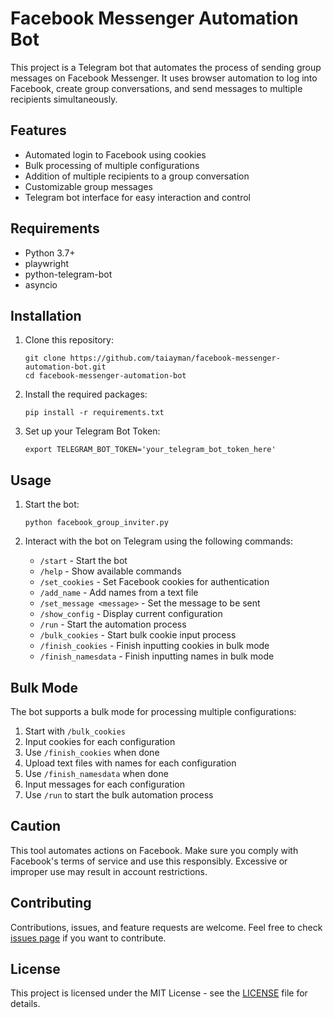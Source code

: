 # Facebook Messenger Automation Bot

This project is a Telegram bot that automates the process of sending group messages on Facebook Messenger. It uses browser automation to log into Facebook, create group conversations, and send messages to multiple recipients simultaneously.

## Features

- Automated login to Facebook using cookies
- Bulk processing of multiple configurations
- Addition of multiple recipients to a group conversation
- Customizable group messages
- Telegram bot interface for easy interaction and control

## Requirements

- Python 3.7+
- playwright
- python-telegram-bot
- asyncio

## Installation

1. Clone this repository:
   ```
   git clone https://github.com/taiayman/facebook-messenger-automation-bot.git
   cd facebook-messenger-automation-bot
   ```

2. Install the required packages:
   ```
   pip install -r requirements.txt
   ```

3. Set up your Telegram Bot Token:
   ```
   export TELEGRAM_BOT_TOKEN='your_telegram_bot_token_here'
   ```

## Usage

1. Start the bot:
   ```
   python facebook_group_inviter.py
   ```

2. Interact with the bot on Telegram using the following commands:
   - `/start` - Start the bot
   - `/help` - Show available commands
   - `/set_cookies` - Set Facebook cookies for authentication
   - `/add_name` - Add names from a text file
   - `/set_message <message>` - Set the message to be sent
   - `/show_config` - Display current configuration
   - `/run` - Start the automation process
   - `/bulk_cookies` - Start bulk cookie input process
   - `/finish_cookies` - Finish inputting cookies in bulk mode
   - `/finish_namesdata` - Finish inputting names in bulk mode

## Bulk Mode

The bot supports a bulk mode for processing multiple configurations:

1. Start with `/bulk_cookies`
2. Input cookies for each configuration
3. Use `/finish_cookies` when done
4. Upload text files with names for each configuration
5. Use `/finish_namesdata` when done
6. Input messages for each configuration
7. Use `/run` to start the bulk automation process

## Caution

This tool automates actions on Facebook. Make sure you comply with Facebook's terms of service and use this responsibly. Excessive or improper use may result in account restrictions.

## Contributing

Contributions, issues, and feature requests are welcome. Feel free to check [issues page](https://github.com/taiayman/facebook-messenger-automation-bot/issues) if you want to contribute.

## License

This project is licensed under the MIT License - see the [LICENSE](LICENSE) file for details.
